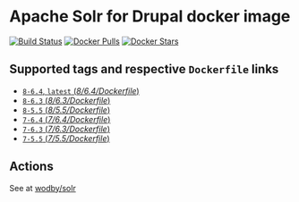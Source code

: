 # Apache Solr for Drupal docker image 

[![Build Status](https://travis-ci.org/wodby/solr.svg?branch=master)](https://travis-ci.org/wodby/solr)
[![Docker Pulls](https://img.shields.io/docker/pulls/wodby/solr.svg)](https://hub.docker.com/r/wodby/solr)
[![Docker Stars](https://img.shields.io/docker/stars/wodby/solr.svg)](https://hub.docker.com/r/wodby/solr)

## Supported tags and respective `Dockerfile` links

- [`8-6.4`, `latest` (*8/6.4/Dockerfile*)](https://github.com/wodby/solr/tree/master/8/6.4/Dockerfile)
- [`8-6.3` (*8/6.3/Dockerfile*)](https://github.com/wodby/solr/tree/master/8/6.3/Dockerfile)
- [`8-5.5` (*8/5.5/Dockerfile*)](https://github.com/wodby/solr/tree/master/8/5.5/Dockerfile)
- [`7-6.4` (*7/6.4/Dockerfile*)](https://github.com/wodby/solr/tree/master/7/6.4/Dockerfile)
- [`7-6.3` (*7/6.3/Dockerfile*)](https://github.com/wodby/solr/tree/master/7/6.3/Dockerfile)
- [`7-5.5` (*7/5.5/Dockerfile*)](https://github.com/wodby/solr/tree/master/7/5.5/Dockerfile)

## Actions

See at [wodby/solr](https://github.com/wodby/solr) 

